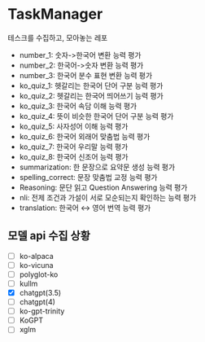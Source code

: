 # TaskManager
테스크를 수집하고, 모아놓는 레포

- number_1: 숫자->한국어 변환 능력 평가
- number_2: 한국어->숫자 변환 능력 평가
- number_3: 한국어 분수 표현 변환 능력 평가
- ko_quiz_1: 헷갈리는 한국어 단어 구분 능력 평가
- ko_quiz_2: 헷갈리는 한국어 띄어쓰기 능력 평가
- ko_quiz_3: 한국어 속담 이해 능력 평가
- ko_quiz_4: 뜻이 비슷한 한국어 단어 구분 능력 평가
- ko_quiz_5: 사자성어 이해 능력 평가
- ko_quiz_6: 한국어 외래어 맞춤법 능력 평가
- ko_quiz_7: 한국어 우리말 능력 평가
- ko_quiz_8: 한국어 신조어 능력 평가
- summarization: 한 문장으로 요약문 생성 능력 평가
- spelling_correct: 문장 맞춤법 교정 능력 평가
- Reasoning: 문단 읽고 Question Answering 능력 평가
- nli: 전제 조건과 가설이 서로 모순되는지 확인하는 능력 평가
- translation: 한국어 ↔ 영어 번역 능력 평가


## 모델 api 수집 상황

- [ ] ko-alpaca
- [ ] ko-vicuna
- [ ] polyglot-ko
- [ ] kullm
- [X] chatgpt(3.5)
- [ ] chatgpt(4)
- [ ] ko-gpt-trinity
- [ ] KoGPT
- [ ] xglm
